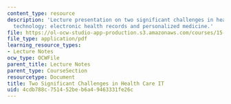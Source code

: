 ```yaml
---
content_type: resource
description: 'Lecture presentation on two significant challenges in health care information
  technology: electronic health records and personalized medicine.'
file: https://ol-ocw-studio-app-production.s3.amazonaws.com/courses/15-571-generating-business-value-from-information-technology-spring-2009/4cdb788c751452beb6a49463331fe26c_MIT15_571s09_lec09.pdf
file_type: application/pdf
learning_resource_types:
- Lecture Notes
ocw_type: OCWFile
parent_title: Lecture Notes
parent_type: CourseSection
resourcetype: Document
title: Two Significant Challenges in Health Care IT
uid: 4cdb788c-7514-52be-b6a4-9463331fe26c
---
```

